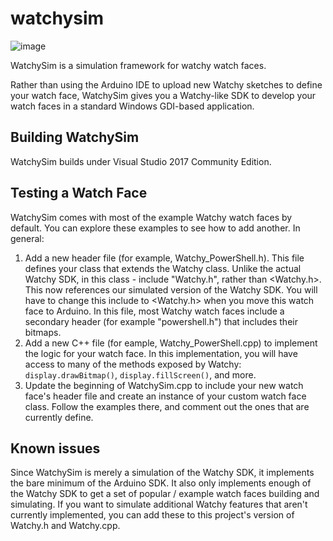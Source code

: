 # watchysim

![image](https://user-images.githubusercontent.com/11475352/135791129-989d4508-b512-4a5c-8e2a-ce300b0291c6.png)

WatchySim is a simulation framework for watchy watch faces.

Rather than using the Arduino IDE to upload new Watchy sketches to define your watch face, WatchySim gives you a Watchy-like SDK to develop your watch faces in a standard Windows GDI-based application.

## Building WatchySim

WatchySim builds under Visual Studio 2017 Community Edition.

## Testing a Watch Face

WatchySim comes with most of the example Watchy watch faces by default. You can explore these examples to see how to add another. In general:

1) Add a new header file (for example, Watchy_PowerShell.h). This file defines your class that extends the Watchy class. Unlike the actual Watchy SDK, in this class - include "Watchy.h", rather than <Watchy.h>. This now references our simulated version of the Watchy SDK. You will have to change this include to <Watchy.h> when you move this watch face to Arduino. In this file, most Watchy watch faces include a secondary header (for example "powershell.h") that includes their bitmaps.
2) Add a new C++ file (for eample, Watchy_PowerShell.cpp) to implement the logic for your watch face. In this implementation, you will have access to many of the methods exposed by Watchy: `display.drawBitmap()`, `display.fillScreen()`, and more.
3) Update the beginning of WatchySim.cpp to include your new watch face's header file and create an instance of your custom watch face class. Follow the examples there, and comment out the ones that are currently define.

## Known issues

Since WatchySim is merely a simulation of the Watchy SDK, it implements the bare minimum of the Arduino SDK. It also only implements enough of the Watchy SDK to get a set of popular / example watch faces building and simulating. If you want to simulate additional Watchy features that aren't currently implemented, you can add these to this project's version of Watchy.h and Watchy.cpp.
